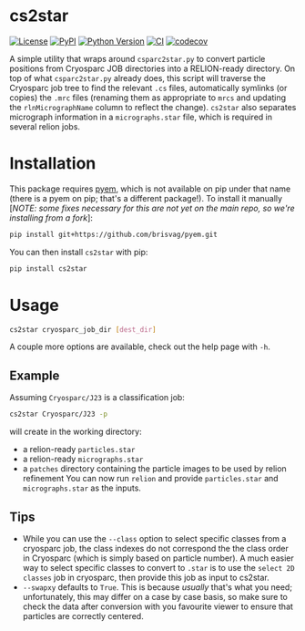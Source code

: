 # cs2star

[![License](https://img.shields.io/pypi/l/cs2star.svg?color=green)](https://github.com/brisvag/cs2star/raw/main/LICENSE)
[![PyPI](https://img.shields.io/pypi/v/cs2star.svg?color=green)](https://pypi.org/project/cs2star)
[![Python Version](https://img.shields.io/pypi/pyversions/cs2star.svg?color=green)](https://python.org)
[![CI](https://github.com/brisvag/cs2star/actions/workflows/ci.yml/badge.svg)](https://github.com/brisvag/cs2star/actions/workflows/ci.yml)
[![codecov](https://codecov.io/gh/brisvag/cs2star/branch/main/graph/badge.svg)](https://codecov.io/gh/brisvag/cs2star)

A simple utility that wraps around `csparc2star.py` to convert particle positions from Cryosparc JOB directories into a RELION-ready directory. On top of what `csparc2star.py` already does, this script will traverse the Cryosparc job tree to find the relevant `.cs` files, automatically symlinks (or copies) the `.mrc` files (renaming them as appropriate to `mrcs` and updating the `rlnMicrographName` column to reflect the change). `cs2star` also separates micrograph information in a `micrographs.star` file, which is required in several relion jobs.

# Installation

This package requires [pyem](https://github.com/asarnow/pyem), which is not available on pip under that name (there is a pyem on pip; that's a different package!). To install it manually [_NOTE: some fixes necessary for this are not yet on the main repo, so we're installing from a fork_]:

```bash
pip install git+https://github.com/brisvag/pyem.git
```

You can then install `cs2star` with pip:

```bash
pip install cs2star
```

# Usage

```bash
cs2star cryosparc_job_dir [dest_dir]
```

A couple more options are available, check out the help page with `-h`.

## Example

Assuming `Cryosparc/J23` is a classification job:

```bash
cs2star Cryosparc/J23 -p
```

will create in the working directory:
- a relion-ready `particles.star`
- a relion-ready `micrographs.star`
- a `patches` directory containing the particle images to be used by relion refinement
You can now run `relion` and provide `particles.star` and `micrographs.star` as the inputs.

## Tips

- While you can use the `--class` option to select specific classes from a cryosparc job, the class indexes do not correspond the the class order in Cryosparc (which is simply based on particle number). A much easier way to select specific classes to convert to `.star` is to use the `select 2D classes` job in cryosparc, then provide this job as input to cs2star.
- `--swapxy` defaults to `True`. This is because *usually* that's what you need; unfortunately, this may differ on a case by case basis, so make sure to check the data after conversion with you favourite viewer to ensure that particles are correctly centered.

